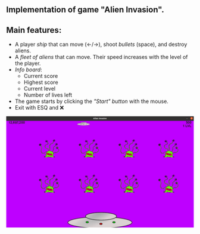 ## Implementation of game "Alien Invasion".
## Main features:
* A player *ship* that can move (<-/->), shoot *bullets* (space), and destroy aliens.
* A *fleet of aliens* that can move. Their speed increases with the level of the player.
* *Info board*:
    * Current score
    * Highest score
    * Current level
    * Number of lives left
* The game starts by clicking the *"Start" button* with the mouse.
* Exit with ESQ and :x:

![screen](https://github.com/Marina-28/alien_invasion/blob/master/images/Screen.png)
